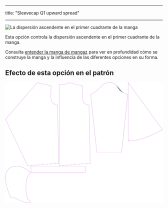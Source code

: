- - -
title: "Sleevecap Q1 upward spread"
- - -

![La dispersión ascendente en el primer cuadrante de la manga](./sleevecapq1spread2.svg)

Esta opción controla la dispersión ascendente en el primer cuadrante de la manga.

<Tip>

Consulta [entender la manga de mangaz](/docs/patterns/brian/options#understanding-the-sleevecap) para ver
en profundidad cómo se construye la manga y la influencia de las diferentes opciones en su forma.

</Tip>

## Efecto de esta opción en el patrón

![Esta imagen muestra el efecto de esta opción superponiendo varias variantes que tienen un valor diferente para esta opción](yuri_sleevecapq1spread2_sample.svg "Effect of this option on the pattern")

